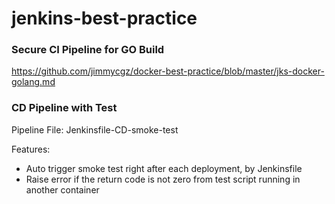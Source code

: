 # jenkins-best-practice

### Secure CI Pipeline for GO Build
https://github.com/jimmycgz/docker-best-practice/blob/master/jks-docker-golang.md

### CD Pipeline with Test
Pipeline File: Jenkinsfile-CD-smoke-test

Features:
* Auto trigger smoke test right after each deployment, by Jenkinsfile
* Raise error if the return code is not zero from test script running in another container


